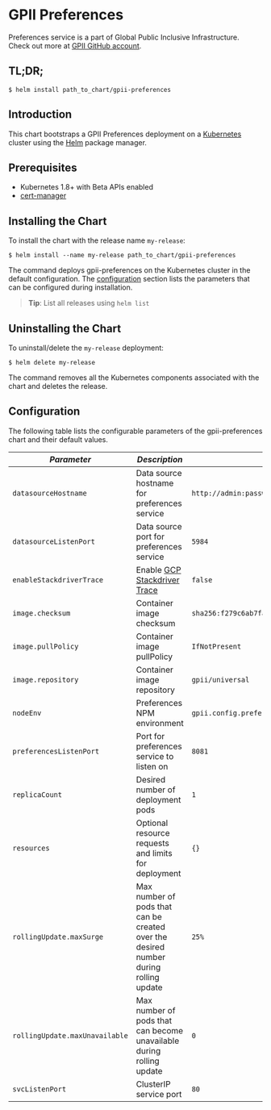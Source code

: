 # GPII Preferences

Preferences service is a part of Global Public Inclusive Infrastructure.
Check out more at [GPII GitHub account](https://github.com/gpii).

## TL;DR;

```console
$ helm install path_to_chart/gpii-preferences
```

## Introduction

This chart bootstraps a GPII Preferences deployment on a [Kubernetes](http://kubernetes.io) cluster using the [Helm](https://helm.sh) package manager.

## Prerequisites
  - Kubernetes 1.8+ with Beta APIs enabled
  - [cert-manager](https://github.com/kubernetes/charts/tree/master/stable/cert-manager)

## Installing the Chart

To install the chart with the release name `my-release`:

```console
$ helm install --name my-release path_to_chart/gpii-preferences
```

The command deploys gpii-preferences on the Kubernetes cluster in the default configuration. The [configuration](#configuration) section lists the parameters that can be configured during installation.

> **Tip**: List all releases using `helm list`

## Uninstalling the Chart

To uninstall/delete the `my-release` deployment:

```console
$ helm delete my-release
```

The command removes all the Kubernetes components associated with the chart and deletes the release.

## Configuration

The following table lists the configurable parameters of the gpii-preferences chart and their default values.

| *Parameter*                    | *Description*                                                                                | *Default*                                                                 |
|--------------------------------|----------------------------------------------------------------------------------------------|---------------------------------------------------------------------------|
| `datasourceHostname`           | Data source hostname for preferences service                                                 | `http://admin:password@couchdb-svc-couchdb.gpii.svc.cluster.local`        |
| `datasourceListenPort`         | Data source port for preferences service                                                     |  `5984`                                                                   |
| `enableStackdriverTrace`       | Enable [GCP Stackdriver Trace](https://cloud.google.com/trace/)                              | `false`                                                                   |
| `image.checksum`               | Container image checksum                                                                     | `sha256:f279c6ab7fa1c19e5f358a6a3d87a970eaf8d615c8b6181851fa086b6229b3a1` |
| `image.pullPolicy`             | Container image pullPolicy                                                                   | `IfNotPresent`                                                            |
| `image.repository`             | Container image repository                                                                   | `gpii/universal`                                                          |
| `nodeEnv`                      | Preferences NPM environment                                                                  | `gpii.config.preferencesServer.standalone.production`                     |
| `preferencesListenPort`        | Port for preferences service to listen on                                                    | `8081`                                                                    |
| `replicaCount`                 | Desired number of deployment pods                                                            | `1`                                                                       |
| `resources`                    | Optional resource requests and limits for deployment                                         | `{}`                                                                      |
| `rollingUpdate.maxSurge`       | Max number of pods that can be created over the desired number during rolling update         | `25%`                                                                     |
| `rollingUpdate.maxUnavailable` | Max number of pods that can become unavailable during rolling update                         | `0`                                                                       |
| `svcListenPort`                | ClusterIP service port                                                                       | `80`                                                                      |
